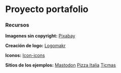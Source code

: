 # Proyecto portafolio

### Recursos

**Imagenes sin copyright:**
<a href="https://pixabay.com/" target="_blank">Pixabay</a>

**Creación de logo:**
<a href="https://logomakr.com/app/" target="_blank">Logomakr</a>

**Iconos:**
<a href="https://icon-icons.com/" target="_blank">Icon-icons</a>

**Sitios de los ejemplos:**
<a href="https://joinmastodon.org/" target="_blank">Mastodon</a>
<a href="https://www.pizzaitalia.com.ar/" target="_blank">Pizza Italia</a>
<a href="https://www.ticmas.com/plataforma" target="_blank">Ticmas</a>

